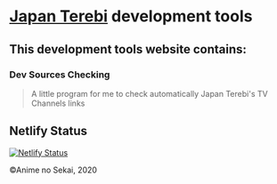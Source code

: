 # [Japan Terebi](https://github.com/Animenosekai/japan_terebi) development tools

## This development tools website contains:

### Dev Sources Checking
>A little program for me to check automatically Japan Terebi's TV Channels links



## Netlify Status

[![Netlify Status](https://api.netlify.com/api/v1/badges/f6db9880-e462-4fb8-8b3b-125eb6c84e3c/deploy-status)](https://app.netlify.com/sites/dev-japanterebi/deploys)

©Anime no Sekai, 2020
